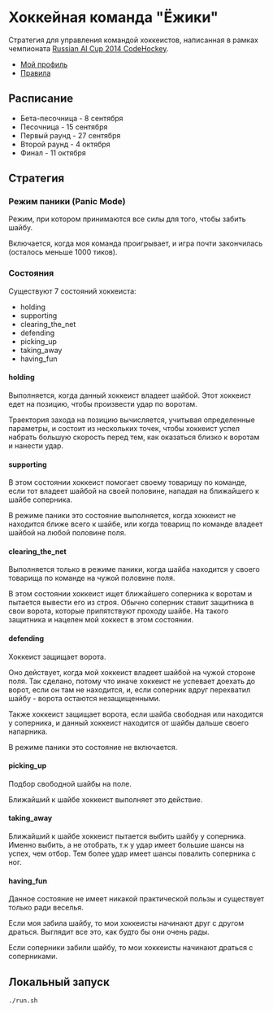 # Хоккейная команда "Ёжики"

Стратегия для управления командой хоккеистов, написанная в рамках чемпионата [Russian AI Cup 2014 CodeHockey](http://russianaicup.ru/).

* [Мой профиль](http://russianaicup.ru/profile/phil.tsarik)
* [Правила](http://russianaicup.ru/p/rules)

## Расписание

* Бета-песочница - 8 сентября
* Песочница - 15 сентября
* Первый раунд - 27 сентября
* Второй раунд - 4 октября
* Финал - 11 октября

## Стратегия

### Режим паники (Panic Mode)

Режим, при котором принимаются все силы для того, чтобы забить шайбу.

Включается, когда моя команда проигрывает, и игра почти закончилась (осталось меньше 1000 тиков).

### Состояния

Существуют 7 состояний хоккеиста:

* holding
* supporting
* clearing_the_net
* defending
* picking_up
* taking_away
* having_fun

#### holding

Выполняется, когда данный хоккеист владеет шайбой.
Этот хоккеист едет на позицию, чтобы произвести удар по воротам.

Траектория захода на позицию вычисляется, учитывая определенные параметры, и состоит из нескольких точек, чтобы хоккеист успел набрать большую скорость перед тем, как оказаться близко к воротам и нанести удар.

#### supporting

В этом состоянии хоккеист помогает своему товарищу по команде, если тот владеет шайбой на своей половине, нападая на ближайшего к шайбе соперника.

В режиме паники это состояние выполняется, когда хоккеист не находится ближе всего к шайбе, или когда товарищ по команде владеет шайбой на любой половине поля.

#### clearing_the_net

Выполняется только в режиме паники, когда шайба находится у своего товарища по команде на чужой половине поля.

В этом состоянии хоккеист ищет ближайшего соперника к воротам и пытается вывести его из строя. Обычно соперник ставит защитника в свои ворота, которые припятствуют проходу шайбе. На такого защитника и нацелен мой хоккест в этом состоянии.

#### defending

Хоккеист защищает ворота.

Оно действует, когда мой хоккеист владеет шайбой на чужой стороне поля.
Так сделано, потому что иначе хоккеист не успевает доехать до ворот, если он там не находится, и, если соперник вдруг перехватил шайбу - ворота остаются незащищенными.

Также хоккеист защищает ворота, если шайба свободная или находится у соперника, и данный хоккеист находится от шайбы дальше своего напарника.

В режиме паники это состояние не включается.

#### picking_up

Подбор свободной шайбы на поле.

Ближайший к шайбе хоккеист выполняет это действие.

#### taking_away

Ближайший к шайбе хоккеист пытается выбить шайбу у соперника. Именно выбить, а не отобрать, т.к у удар имеет большие шансы на успех, чем отбор. Тем более удар имеет шансы повалить соперника с ног.

#### having_fun

Данное состояние не имеет никакой практической пользы и существует только ради веселья.

Если моя забила шайбу, то мои хоккеисты начинают друг с другом драться. Выглядит все это, как будто бы они очень рады.

Если соперники забили шайбу, то мои хоккеисты начинают драться с соперниками.

## Локальный запуск

    ./run.sh

